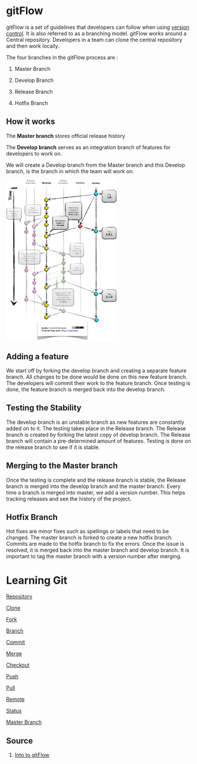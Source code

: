 # gitFlow

gitFlow is a set of guidelines that developers can follow when using [version control](https://git-scm.com/book/en/v2/Getting-Started-About-Version-Control). It is also referred to as a branching model. gitFlow works around a Central repository. Developers in a team can clone the central repository and then work locally. 

The four branches in the gitFlow process are :

1. Master Branch

2. Develop Branch

3. Release Branch

4. Hotfix Branch

## How it works

The **Master branch** stores official release history

The **Develop branch** serves as an integration branch of features for developers to work on.

We will create a Develop branch from the Master branch and this Develop branch, is the branch in which the team will work on.

<img src="Screenshots/gitFlow.png" width="300">

## Adding a feature

We start off by forking the develop branch and creating a separate feature branch. All changes to be done would be done on this new feature branch.
The developers will commit their work to the feature branch. Once testing is done, the feature branch is merged back into the develop branch.

## Testing the Stability

The develop branch is an unstable branch as new features are constantly added on to it. The testing takes place in the Release branch.
The Release branch is created by forking the latest copy of develop branch. The Release branch will contain a pre-determined amount of features. Testing is done on the release branch to see if it is stable.

## Merging to the Master branch

Once the testing is complete and the release branch is stable, the Release branch is merged into the develop branch and the master branch. Every time a branch is merged into master, we add a version number. This helps  tracking releases and see the history of the project.

## Hotfix Branch

Hot fixes are minor fixes such as spellings or labels that need to be changed. The master branch is forked to create a new hotfix branch. Commits are made to the hotfix branch to fix the errors. Once the issue is resolved, it is merged back into the master branch and develop branch. It is important to tag the master branch with a version number after merging.

# Learning Git

[Repository](repository.md)

[Clone](clone.md)

[Fork](fork.md)

[Branch](branch.md)

[Commit](commit.md)

[Merge](merge.md)

[Checkout](checkout.md)

[Push](push.md)

[Pull](pull.md)

[Remote](remote.md)

[Status](status.md)

[Master Branch](masterbranch.md)

## Source

1. [Into to gitFlow](https://datasift.github.io/gitflow/IntroducingGitFlow.html)
